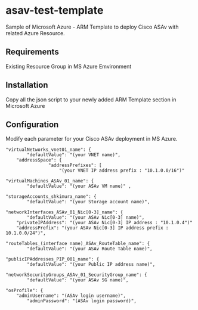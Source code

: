 asav-test-template
==================
Sample of Microsoft Azure - ARM Template to deploy Cisco ASAv with related Azure Resource.

## Requirements
Existing Resource Group in MS Azure Emvironment

## Installation
Copy all the json script to your newly added ARM Template section in Microsoft Azure

## Configuration
Modify each parameter for your Cisco ASAv deployment in MS Azure.

	"virtualNetworks_vnet01_name": {
            "defaultValue": "(your VNET name)", 
		"addressSpace": {
                    "addressPrefixes": [
                        "(your VNET IP address prefix : "10.1.0.0/16")"
												
	"virtualMachines_ASAv_01_name": {
            "defaultValue": "(your ASAv VM name)" ,

	"storageAccounts_shkimura_name": {
            "defaultValue": "(your Storage account name)",

	"networkInterfaces_ASAv_01_Nic[0-3]_name": {
            "defaultValue": "(your ASAv Nic[0-3] name)",
		"privateIPAddress": "(your ASAv Nic[0-3] IP address : "10.1.0.4")"
		"addressPrefix": "(your ASAv Nic[0-3] IP address prefix : 10.1.0.0/24")",

	"routeTables_(interface name)_ASAv_RouteTable_name": {
            "defaultValue": "(your ASAv Route Table name)",
            
	"publicIPAddresses_PIP_001_name": {
            "defaultValue": "(your Public IP address name)",
            
	"networkSecurityGroups_ASAv_01_SecurityGroup_name": {
            "defaultValue": "(your ASAv SG name)",

	"osProfile": {
	    "adminUsername": "(ASAv login username)",
            "adminPassword": "(ASAv login password)",
